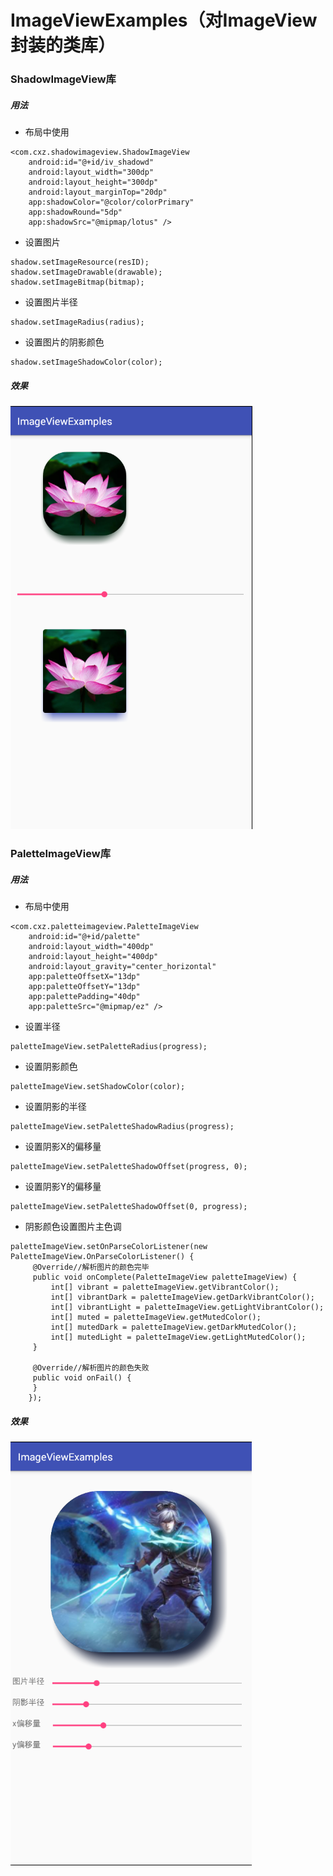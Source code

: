 # ImageViewExamples（对ImageView封装的类库）

### ShadowImageView库
##### 用法
- 布局中使用
```
<com.cxz.shadowimageview.ShadowImageView
    android:id="@+id/iv_shadowd"
    android:layout_width="300dp"
    android:layout_height="300dp"
    android:layout_marginTop="20dp"
    app:shadowColor="@color/colorPrimary"
    app:shadowRound="5dp"
    app:shadowSrc="@mipmap/lotus" />
```
- 设置图片
```
shadow.setImageResource(resID); 
shadow.setImageDrawable(drawable); 
shadow.setImageBitmap(bitmap);
```
- 设置图片半径
```
shadow.setImageRadius(radius);
```
- 设置图片的阴影颜色
```
shadow.setImageShadowColor(color);
```

##### 效果
![](/screenshot/01.png)


### PaletteImageView库
##### 用法
- 布局中使用
```
<com.cxz.paletteimageview.PaletteImageView
    android:id="@+id/palette"
    android:layout_width="400dp"
    android:layout_height="400dp"
    android:layout_gravity="center_horizontal"
    app:paletteOffsetX="13dp"
    app:paletteOffsetY="13dp"
    app:palettePadding="40dp"
    app:paletteSrc="@mipmap/ez" /> 
```
- 设置半径
```
paletteImageView.setPaletteRadius(progress);
```
- 设置阴影颜色
```
paletteImageView.setShadowColor(color);
```
- 设置阴影的半径
```
paletteImageView.setPaletteShadowRadius(progress);
```
- 设置阴影X的偏移量
```
paletteImageView.setPaletteShadowOffset(progress, 0);
```
- 设置阴影Y的偏移量
```
paletteImageView.setPaletteShadowOffset(0, progress);
```

- 阴影颜色设置图片主色调
```
paletteImageView.setOnParseColorListener(new PaletteImageView.OnParseColorListener() {
	 @Override//解析图片的颜色完毕
	 public void onComplete(PaletteImageView paletteImageView) {
	     int[] vibrant = paletteImageView.getVibrantColor();
	     int[] vibrantDark = paletteImageView.getDarkVibrantColor();
	     int[] vibrantLight = paletteImageView.getLightVibrantColor();
	     int[] muted = paletteImageView.getMutedColor();
	     int[] mutedDark = paletteImageView.getDarkMutedColor();
	     int[] mutedLight = paletteImageView.getLightMutedColor();
	 }
	
	 @Override//解析图片的颜色失败
	 public void onFail() {
	 }
	});  
```

##### 效果
![](/screenshot/02.png)